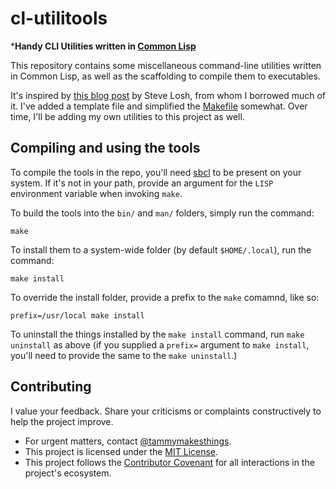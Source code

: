 # cl-utilitools

***Handy CLI Utilities written in [Common Lisp][commonlisp]**

This repository contains some miscellaneous command-line utilities written in
Common Lisp, as well as the scaffolding to compile them to executables.

It's inspired by [this blog post][blogpost] by Steve Losh, from whom I borrowed
much of it. I've added a template file and simplified the [Makefile](./Makefile)
somewhat. Over time, I'll be adding my own utilities to this project as well.

## Compiling and using the tools

To compile the tools in the repo, you'll need [sbcl][sbcl] to be present on
your system. If it's not in your path, provide an argument for the `LISP`
environment variable when invoking `make`.

To build the tools into the `bin/` and `man/` folders, simply run the command:

```shell
make
```

To install them to a system-wide folder (by default `$HOME/.local`), run the
command:

```shell
make install
```

To override the install folder, provide a prefix to the `make` comamnd, like so:

```shell
prefix=/usr/local make install
```

To uninstall the things installed by the `make install` command, run `make uninstall`
as above (if you supplied a `prefix=` argument to `make install`, you'll need to
provide the same to the `make uninstall`.)

## Contributing

I value your feedback. Share your criticisms or complaints constructively to help
the project improve.

- For urgent matters, contact [@tammymakesthings][tammy].
- This project is licensed under the [MIT License][license].
- This project follows the [Contributor Covenant][cc] for all interactions
  in the project's ecosystem.

[blogpost]: <https://stevelosh.com/blog/2021/03/small-common-lisp-cli-programs/>
[cc]: <https://www.contributor-covenant.org/version/2/1/code_of_conduct/>
[commonlisp]: <https://en.wikipedia.org/wiki/Common_Lisp>
[license]: <https://opensource.org/license/mit/>
[sbcl]: <https://sbcl.org/>
[tammy]: <https://github.com/tammymakesthings>
